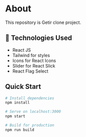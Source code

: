<h1>About</h1>

<p>This repository is Getir clone project.<p>

## 🧰 Technologies Used

- React JS
- Tailwind for styles
- Icons for React Icons
- Slider for React Slick
- React Flag Select

## Quick Start

```bash
# Install dependencies
npm install

# Serve on localhost:3000
npm start

# Build for production
npm run build
```

